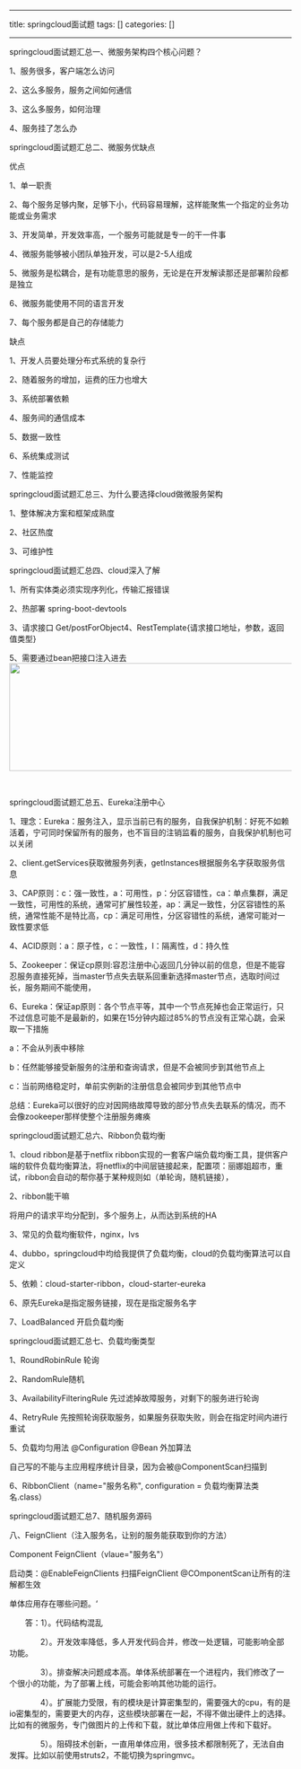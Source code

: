
--- 
title:  springcloud面试题 
tags: []
categories: [] 

---
springcloud面试题汇总一、微服务架构四个核心问题？

1、服务很多，客户端怎么访问

2、这么多服务，服务之间如何通信

3、这么多服务，如何治理

4、服务挂了怎么办

springcloud面试题汇总二、微服务优缺点

优点

1、单一职责

2、每个服务足够内聚，足够下小，代码容易理解，这样能聚焦一个指定的业务功能或业务需求

3、开发简单，开发效率高，一个服务可能就是专一的干一件事

4、微服务能够被小团队单独开发，可以是2-5人组成

5、微服务是松耦合，是有功能意思的服务，无论是在开发解读那还是部署阶段都是独立

6、微服务能使用不同的语言开发

7、每个服务都是自己的存储能力

缺点

1、开发人员要处理分布式系统的复杂行

2、随着服务的增加，运费的压力也增大

3、系统部署依赖

4、服务间的通信成本

5、数据一致性

6、系统集成测试

7、性能监控

springcloud面试题汇总三、为什么要选择cloud做微服务架构

1、整体解决方案和框架成熟度

2、社区热度

3、可维护性

springcloud面试题汇总四、cloud深入了解

1、所有实体类必须实现序列化，传输汇报错误

2、热部署 spring-boot-devtools

3、请求接口 Get/postForObject4、RestTemplate{请求接口地址，参数，返回值类型}

5、需要通过bean把接口注入进去<img alt="" height="192" src="https://img-blog.csdnimg.cn/a9e671266b844abb82ed8a2079a79d35.png" width="640">

 

springcloud面试题汇总五、Eureka注册中心

1、理念：Eureka：服务注入，显示当前已有的服务，自我保护机制：好死不如赖活着，宁可同时保留所有的服务，也不盲目的注销监看的服务，自我保护机制也可以关闭

2、client.getServices获取微服务列表，getInstances根据服务名字获取服务信息

3、CAP原则：c：强一致性，a：可用性，p：分区容错性，ca：单点集群，满足一致性，可用性的系统，通常可扩展性较差，ap：满足一致性，分区容错性的系统，通常性能不是特比高，cp：满足可用性，分区容错性的系统，通常可能对一致性要求低

4、ACID原则：a：原子性，c：一致性，I：隔离性，d：持久性

5、Zookeeper：保证cp原则:容忍注册中心返回几分钟以前的信息，但是不能容忍服务直接死掉，当master节点失去联系回重新选择master节点，选取时间过长，服务期间不能使用，

6、Eureka：保证ap原则：各个节点平等，其中一个节点死掉也会正常运行，只不过信息可能不是最新的，如果在15分钟内超过85%的节点没有正常心跳，会采取一下措施

a：不会从列表中移除

b：任然能够接受新服务的注册和查询请求，但是不会被同步到其他节点上

c：当前网络稳定时，单前实例新的注册信息会被同步到其他节点中

总结：Eureka可以很好的应对因网络故障导致的部分节点失去联系的情况，而不会像zookeeper那样使整个注册服务瘫痪

springcloud面试题汇总六、Ribbon负载均衡

1、cloud ribbon是基于netflix ribbon实现的一套客户端负载均衡工具，提供客户端的软件负载均衡算法，将netflix的中间层链接起来，配置项：丽娜姐超市，重试，ribbon会自动的帮你基于某种规则如（单轮询，随机链接），

2、ribbon能干嘛

将用户的请求平均分配到，多个服务上，从而达到系统的HA

3、常见的负载均衡软件，nginx，lvs

4、dubbo，springcloud中均给我提供了负载均衡，cloud的负载均衡算法可以自定义

5、依赖：cloud-starter-ribbon，cloud-starter-eureka

6、原先Eureka是指定服务链接，现在是指定服务名字

7、LoadBalanced 开启负载均衡

springcloud面试题汇总七、负载均衡类型

1、RoundRobinRule 轮询

2、RandomRule随机

3、AvailabilityFilteringRule 先过滤掉故障服务，对剩下的服务进行轮询

4、RetryRule 先按照轮询获取服务，如果服务获取失败，则会在指定时间内进行重试

5、负载均匀用法 @Configuration @Bean 外加算法

自己写的不能与主应用程序统计目录，因为会被@ComponentScan扫描到

6、RibbonClient（name="服务名称", configuration = 负载均衡算法类名.class）

springcloud面试题汇总7、随机服务源码

八、FeignClient（注入服务名，让别的服务能获取到你的方法）

Component FeignClient（vlaue="服务名"）

启动类：@EnableFeignClients 扫描FeignClient @COmponentScan让所有的注解都生效





单体应用存在哪些问题。‘

　　答：1）。代码结构混乱

              2）。开发效率降低，多人开发代码合并，修改一处逻辑，可能影响全部功能。

              3）。排查解决问题成本高。单体系统部署在一个进程内，我们修改了一个很小的功能，为了部署上线，可能会影响其他功能的运行。

              4）。扩展能力受限，有的模块是计算密集型的，需要强大的cpu，有的是io密集型的，需要更大的内存，这些模块部署在一起，不得不做出硬件上的选择。比如有的微服务，专门做图片的上传和下载，就比单体应用做上传和下载好。

              5）。阻碍技术创新，一直用单体应用，很多技术都限制死了，无法自由发挥。比如以前使用struts2，不能切换为springmvc。
